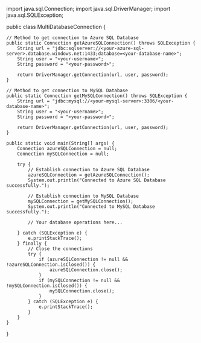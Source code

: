 import java.sql.Connection;
import java.sql.DriverManager;
import java.sql.SQLException;

public class MultiDatabaseConnection {

    // Method to get connection to Azure SQL Database
    public static Connection getAzureSQLConnection() throws SQLException {
        String url = "jdbc:sqlserver://<your-azure-sql-server>.database.windows.net:1433;database=<your-database-name>";
        String user = "<your-username>";
        String password = "<your-password>";

        return DriverManager.getConnection(url, user, password);
    }

    // Method to get connection to MySQL Database
    public static Connection getMySQLConnection() throws SQLException {
        String url = "jdbc:mysql://<your-mysql-server>:3306/<your-database-name>";
        String user = "<your-username>";
        String password = "<your-password>";

        return DriverManager.getConnection(url, user, password);
    }

    public static void main(String[] args) {
        Connection azureSQLConnection = null;
        Connection mySQLConnection = null;

        try {
            // Establish connection to Azure SQL Database
            azureSQLConnection = getAzureSQLConnection();
            System.out.println("Connected to Azure SQL Database successfully.");

            // Establish connection to MySQL Database
            mySQLConnection = getMySQLConnection();
            System.out.println("Connected to MySQL Database successfully.");

            // Your database operations here...

        } catch (SQLException e) {
            e.printStackTrace();
        } finally {
            // Close the connections
            try {
                if (azureSQLConnection != null && !azureSQLConnection.isClosed()) {
                    azureSQLConnection.close();
                }
                if (mySQLConnection != null && !mySQLConnection.isClosed()) {
                    mySQLConnection.close();
                }
            } catch (SQLException e) {
                e.printStackTrace();
            }
        }
    }
}
